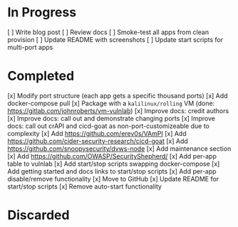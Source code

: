 # In Progress
[ ] Write blog post
[ ] Review docs
[ ] Smoke-test all apps from clean provision
[ ] Update README with screenshots
[ ] Update start scripts for multi-port apps

# Completed
[x] Modify port structure (each app gets a specific thousand ports)
[x] Add docker-compose pull
[x] Package with a `kalilinux/rolling` VM (done: https://gitlab.com/johnroberts/vm-vulnlab)
[x] Improve docs: credit authors
[x] Improve docs: call out and demonstrate changing ports
[x] Improve docs: call out crAPI and cicd-goat as non-port-customizeable due to complexity
[x] Add https://github.com/erev0s/VAmPI
[x] Add https://github.com/cider-security-research/cicd-goat
[x] Add https://github.com/snoopysecurity/dvws-node
[x] Add maintenance section
[x] Add https://github.com/OWASP/SecurityShepherd/
[x] Add per-app table to vulnlab
[x] Add start/stop scripts swapping docker-compose
[x] Add getting started and docs links to start/stop scripts 
[x] Add per-app disable/remove functionality
[x] Move to GitHub
[x] Update README for start/stop scripts
[x] Remove auto-start functionality

# Discarded
